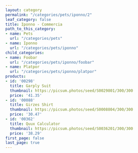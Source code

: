 ```yaml
---
layout: category
permalink: "/categories/pets/iponno/2"
leaf_category: false
title: Iponno - Commercia
path_to_this_category:
- name: Pets
  url: "/categories/pets"
- name: Iponno
  url: "/categories/pets/iponno"
child_categories:
- name: Foobar
  url: "/categories/pets/iponno/foobar"
- name: Platpor
  url: "/categories/pets/iponno/platpor"
products:
- id: '00298'
  title: Garply Suit
  thumbnail: https://picsum.photos/seed/S0029801/300/300
  price: '41.35'
- id: '00088'
  title: Girzes Shirt
  thumbnail: https://picsum.photos/seed/S0008804/300/300
  price: '30.47'
- id: '00362'
  title: Quux Calculator
  thumbnail: https://picsum.photos/seed/S0036201/300/300
  price: '38.29'
first_page: false
last_page: true
---
```

